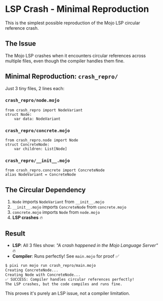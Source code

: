 # LSP Crash - Minimal Reproduction

This is the simplest possible reproduction of the Mojo LSP circular reference crash.

## The Issue
The Mojo LSP crashes when it encounters circular references across multiple files, even though the compiler handles them fine.

## Minimal Reproduction: `crash_repro/`

Just 3 tiny files, 2 lines each:

### `crash_repro/node.mojo`
```mojo
from crash_repro import NodeVariant
struct Node:
    var data: NodeVariant
```

### `crash_repro/concrete.mojo` 
```mojo
from crash_repro.node import Node
struct ConcreteNode:
    var children: List[Node]
```

### `crash_repro/__init__.mojo`
```mojo
from crash_repro.concrete import ConcreteNode
alias NodeVariant = ConcreteNode
```

## The Circular Dependency
1. `Node` imports `NodeVariant` from `__init__.mojo`
2. `__init__.mojo` imports `ConcreteNode` from `concrete.mojo` 
3. `concrete.mojo` imports `Node` from `node.mojo`
4. **LSP crashes** 🔥

## Result
- **LSP**: All 3 files show: *"A crash happened in the Mojo Language Server"* 🔥
- **Compiler**: Runs perfectly! See `main.mojo` for proof ✅

```bash
$ pixi run mojo run crash_repro/main.mojo
Creating ConcreteNode...
Creating Node with ConcreteNode...
✅ SUCCESS: Compiler handles circular references perfectly!
The LSP crashes, but the code compiles and runs fine.
```

This proves it's purely an LSP issue, not a compiler limitation.
